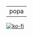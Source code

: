 <table>
    <tr>
        <td>popa</td>
    </tr>
</table>

[![ko-fi](https://ko-fi.com/img/githubbutton_sm.svg)](https://ko-fi.com/P5P511CQ71)
